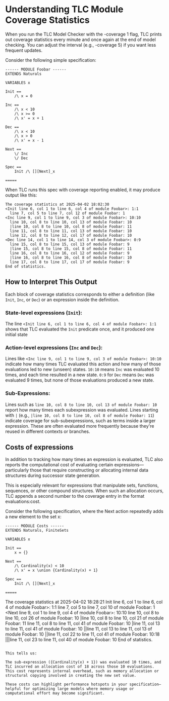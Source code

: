 # Understanding TLC Module Coverage Statistics

When you run the TLC Model Checker with the -coverage 1 flag, TLC prints out coverage statistics every minute and once again at the end of model checking. You can adjust the interval (e.g., -coverage 5) if you want less frequent updates.

Consider the following simple specification:

```tla
------ MODULE Foobar ------
EXTENDS Naturals

VARIABLES x

Init ==
    /\ x = 0

Inc ==
    /\ x < 10
    /\ x >= 0
    /\ x' = x + 1

Dec ==
    /\ x < 10
    /\ x > 0
    /\ x' = x - 1

Next ==
    \/ Inc
    \/ Dec

Spec ==
    Init /\ [][Next]_x

=====
```

When TLC runs this spec with coverage reporting enabled, it may produce output like this:

```
The coverage statistics at 2025-04-02 18:02:30
<Init line 6, col 1 to line 6, col 4 of module Foobar>: 1:1
  line 7, col 5 to line 7, col 12 of module Foobar: 1
<Inc line 9, col 1 to line 9, col 3 of module Foobar>: 10:10
  line 10, col 8 to line 10, col 13 of module Foobar: 10
  |line 10, col 8 to line 10, col 8 of module Foobar: 11
  line 11, col 8 to line 11, col 13 of module Foobar: 10
  line 12, col 8 to line 12, col 17 of module Foobar: 10
<Dec line 14, col 1 to line 14, col 3 of module Foobar>: 0:9
  line 15, col 8 to line 15, col 13 of module Foobar: 9
  |line 15, col 8 to line 15, col 8 of module Foobar: 11
  line 16, col 8 to line 16, col 12 of module Foobar: 9
  |line 16, col 8 to line 16, col 8 of module Foobar: 10
  line 17, col 8 to line 17, col 17 of module Foobar: 9
End of statistics.
```

## How to Interpret This Output
Each block of coverage statistics corresponds to either a definition (like `Init`, `Inc`, or `Dec`) or an expression inside the definition.

### State-level expressions (`Init`):

The line `<Init line 6, col 1 to line 6, col 4 of module Foobar>: 1:1` shows that TLC evaluated the `Init` predicate once, and it produced one initial state 

### Action-level expressions (`Inc` and `Dec`):

Lines like `<Inc line 9, col 1 to line 9, col 3 of module Foobar>: 10:10` indicate how many times TLC evaluated this action and how many of those evaluations led to new (unseen) states. `10:10` means `Inc` was evaluated 10 times, and each time resulted in a new state. `0:9` for `Dec` means `Dec` was evaluated 9 times, but none of those evaluations produced a new state.

### Sub-Expressions:

Lines such as `line 10, col 8 to line 10, col 13 of module Foobar: 10` report how many times each subexpression was evaluated. Lines starting with `|` (e.g., `|line 10, col 8 to line 10, col 8 of module Foobar: 11`) indicate coverage for sub-subexpressions, such as terms inside a larger expression. These are often evaluated more frequently because they're reused in different contexts or branches.

## Costs of expressions

In addition to tracking how many times an expression is evaluated, TLC also reports the computational cost of evaluating certain expressions—particularly those that require constructing or allocating internal data structures during successor state generation.

This is especially relevant for expressions that manipulate sets, functions, sequences, or other compound structures. When such an allocation occurs, TLC appends a second number to the coverage entry in the format evaluations:cost.

Consider the following specification, where the Next action repeatedly adds a new element to the set x:

```tla
------ MODULE Costs ------
EXTENDS Naturals, FiniteSets

VARIABLES x

Init ==
    x = {}

Next ==
    /\ Cardinality(x) < 10
    /\ x' = x \union {Cardinality(x) + 1}

Spec ==
    Init /\ [][Next]_x

=====

```
The coverage statistics at 2025-04-02 18:28:21
Init line 6, col 1 to line 6, col 4 of module Foobar>: 1:1
  line 7, col 5 to line 7, col 10 of module Foobar: 1
<Next line 9, col 1 to line 9, col 4 of module Foobar>: 10:10
  line 10, col 8 to line 10, col 26 of module Foobar: 10
  |line 10, col 8 to line 10, col 21 of module Foobar: 11
  line 11, col 8 to line 11, col 41 of module Foobar: 10
  |line 11, col 13 to line 11, col 41 of module Foobar: 10
  ||line 11, col 13 to line 11, col 13 of module Foobar: 10
  ||line 11, col 22 to line 11, col 41 of module Foobar: 10:18
  |||line 11, col 23 to line 11, col 40 of module Foobar: 10
End of statistics.
```

This tells us:

The sub-expression ({Cardinality(x) + 1}) was evaluated 10 times, and TLC incurred an allocation cost of 18 across those 10 evaluations. This cost represents internal overhead, such as memory allocation or structural copying involved in creating the new set value.

These costs can highlight performance hotspots in your specification—helpful for optimizing large models where memory usage or computational effort may become significant.
